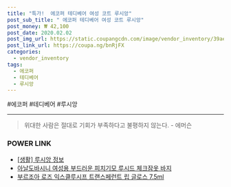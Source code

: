 ```yaml
--- 
title: "특가!  에코퍼 테디베어 여성 코트 루시앙" 
post_sub_title: " 에코퍼 테디베어 여성 코트 루시앙" 
post_money: ₩ 42,100 
post_date: 2020.02.02 
post_img_url: https://static.coupangcdn.com/image/vendor_inventory/39ae/fbe98b2b554c2a5b9415227a1ba26e31ca2719ba019c1cd061dcac544b6a.jpg 
post_link_url: https://coupa.ng/bnRjFX 
categories: 
  - vendor_inventory 
tags: 
  - 에코퍼 
  - 테디베어 
  - 루시앙 
--- 
```

  #에코퍼 #테디베어 #루시앙 
<hr> 

> 위대한 사람은 절대로 기회가 부족하다고 불평하지 않는다. - 에머슨 


### POWER LINK

* <a href="https://blog.naver.com/sakai111/221758108777" target="_blank"> [생활] 루시앙 정보 </a>
* <a href="https://blog.naver.com/fasyy4321/221790768787" target="_blank">아날도바시니 여성용 부드러운 피치기모 루시드 체크잠옷 바지</a>
* <a href="https://blog.naver.com/sakai111/221784957134" target="_blank">부르조아 로즈 익스클루시프 트랜스페런트 립 글로스 7.5ml</a>
